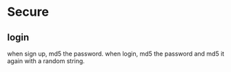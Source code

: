 # Secure
## login
  when sign up, md5 the password.
  when login, md5 the password and md5 it again with a random string.
